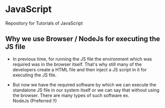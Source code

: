 # JavaScript
Repository for Tutorials of JavaScript

## Why we use Browser / NodeJs for executing the JS file
* In previous time, for running the JS file the environment which was required was in the browser itself. That's why still many of the developers create a HTML file and then inject a JS script in it for executing the JS file.

* But now we have the required software by which we can execute the standalone JS file in our system itself or we can say that without using the browser. There are many types of such software ex. NodeJs (Preferred !!)
